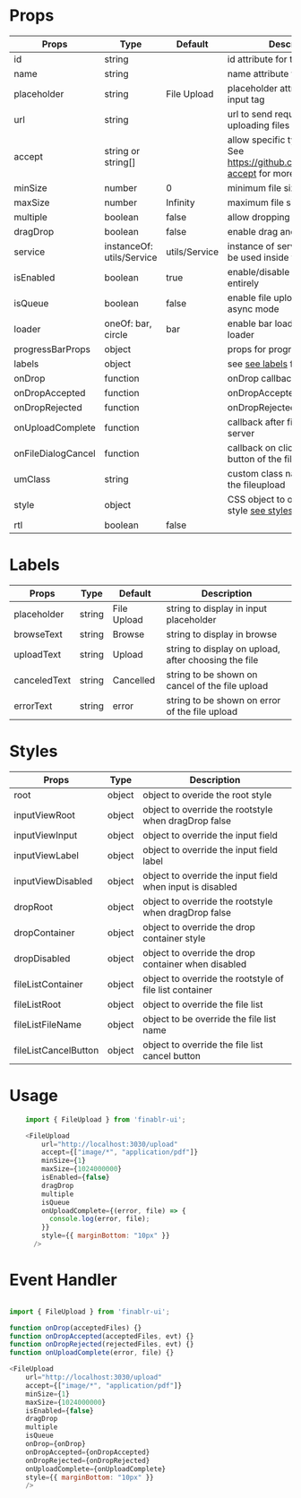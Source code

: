 # Props

| Props              | Type                      | Default       | Description                                                                                   |
| ------------------ | ------------------------- | ------------- | --------------------------------------------------------------------------------------------- |
| id                 | string                    |               | id attribute for the input tag                                                                |
| name               | string                    |               | name attribute for the input tag                                                              |
| placeholder        | string                    | File Upload   | placeholder attribute for the input tag                                                       |
| url                | string                    |               | url to send request on uploading files                                                        |
| accept             | string or string[]        |               | allow specific types of files, See https://github.com/okonet/attr-accept for more information |
| minSize            | number                    | 0             | minimum file size (in bytes)                                                                  |
| maxSize            | number                    | Infinity      | maximum file size (in bytes)                                                                  |
| multiple           | boolean                   | false         | allow dropping multiple files                                                                 |
| dragDrop           | boolean                   | false         | enable drag and drop                                                                          |
| service            | instanceOf: utils/Service | utils/Service | instance of service handler to be used inside the file upload                                 |
| isEnabled          | boolean                   | true          | enable/disable the fileupload entirely                                                        |
| isQueue            | boolean                   | false         | enable file upload in queue or async mode                                                     |
| loader             | oneOf: bar, circle        | bar           | enable bar loader or circle loader                                                            |
| progressBarProps   | object                    |               | props for progress bar                                                                        |
| labels             | object                    |               | see [see labels](#labels) for object keys                                                     |
| onDrop             | function                  |               | onDrop callback                                                                               |
| onDropAccepted     | function                  |               | onDropAccepted callback                                                                       |
| onDropRejected     | function                  |               | onDropRejected callback                                                                       |
| onUploadComplete   | function                  |               | callback after file uploaded to server                                                        |
| onFileDialogCancel | function                  |               | callback on clicking the cancel button of the file dialog                                     |
| umClass            | string                    |               | custom class name to override the fileupload                                                  |
| style              | object                    |               | CSS object to override the style [see styles](#styles) for object keys                        |
| rtl                | boolean                   | false         |                                                                                               |

# Labels
| Props        | Type   | Default     | Description                                          |
| ------------ | ------ | ----------- | ---------------------------------------------------- |
| placeholder  | string | File Upload | string to display in input placeholder               |
| browseText   | string | Browse      | string to display in browse                          |
| uploadText   | string | Upload      | string to display on upload, after choosing the file |
| canceledText | string | Cancelled   | string to be shown on cancel of the file upload      |
| errorText    | string | error       | string to be shown on error of the file upload       |

# Styles
| Props                | Type   | Description                                               |
| -------------------- | ------ | --------------------------------------------------------- |
| root                 | object | object to overide the root style                          |
| inputViewRoot        | object | object to override the rootstyle when dragDrop false      |
| inputViewInput       | object | object to override the input field                        |
| inputViewLabel       | object | object to override the input field label                  |
| inputViewDisabled    | object | object to override the input field when input is disabled |
| dropRoot             | object | object to override the rootstyle when dragDrop false      |
| dropContainer        | object | object to override the drop container style               |
| dropDisabled         | object | object to override the drop container when disabled       |
| fileListContainer    | object | object to override the rootstyle of file list container   |
| fileListRoot         | object | object to override the file list                          |
| fileListFileName     | object | object to be override the file list name                  |
| fileListCancelButton | object | object to override the file list cancel button            |


# Usage
```js
    import { FileUpload } from 'finablr-ui';

    <FileUpload
        url="http://localhost:3030/upload"
        accept={["image/*", "application/pdf"]}
        minSize={1}
        maxSize={1024000000}
        isEnabled={false}
        dragDrop
        multiple
        isQueue
        onUploadComplete={(error, file) => {
          console.log(error, file);
        }}
        style={{ marginBottom: "10px" }}
      />

 ```

# Event Handler

```js

import { FileUpload } from 'finablr-ui';

function onDrop(acceptedFiles) {}
function onDropAccepted(acceptedFiles, evt) {}
function onDropRejected(rejectedFiles, evt) {}
function onUploadComplete(error, file) {}

<FileUpload
    url="http://localhost:3030/upload"
    accept={["image/*", "application/pdf"]}
    minSize={1}
    maxSize={1024000000}
    isEnabled={false}
    dragDrop
    multiple
    isQueue
    onDrop={onDrop}
    onDropAccepted={onDropAccepted}
    onDropRejected={onDropRejected}
    onUploadComplete={onUploadComplete}
    style={{ marginBottom: "10px" }}
    />

```
